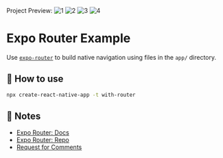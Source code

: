 Project Preview:
![1](https://github.com/LalaJumayeva/TeslaApp-React-Native/assets/100639782/f2f6cc3e-348f-4181-ab98-a855fe00dc8c)
![2](https://github.com/LalaJumayeva/TeslaApp-React-Native/assets/100639782/98b095c3-e144-4a45-81eb-8a559407b766)
![3](https://github.com/LalaJumayeva/TeslaApp-React-Native/assets/100639782/7841c49e-01ba-4e93-9275-b0545b1565a2)
![4](https://github.com/LalaJumayeva/TeslaApp-React-Native/assets/100639782/f259680c-ca93-4b83-b524-3c9f1f69f1f5)


# Expo Router Example

Use [`expo-router`](https://expo.github.io/router) to build native navigation using files in the `app/` directory.

## 🚀 How to use

```sh
npx create-react-native-app -t with-router
```

## 📝 Notes

- [Expo Router: Docs](https://expo.github.io/router)
- [Expo Router: Repo](https://github.com/expo/router)
- [Request for Comments](https://github.com/expo/router/discussions/1)
